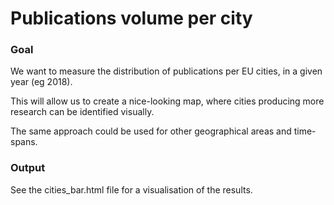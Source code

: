 # Publications volume per city 

### Goal

We want to measure the distribution of publications per EU cities, in a given year (eg 2018).

This will allow us to create a nice-looking map, where cities producing more research can be identified visually.

The same approach could be used for other geographical areas and time-spans.


### Output

See the cities_bar.html file for a visualisation of the results. 